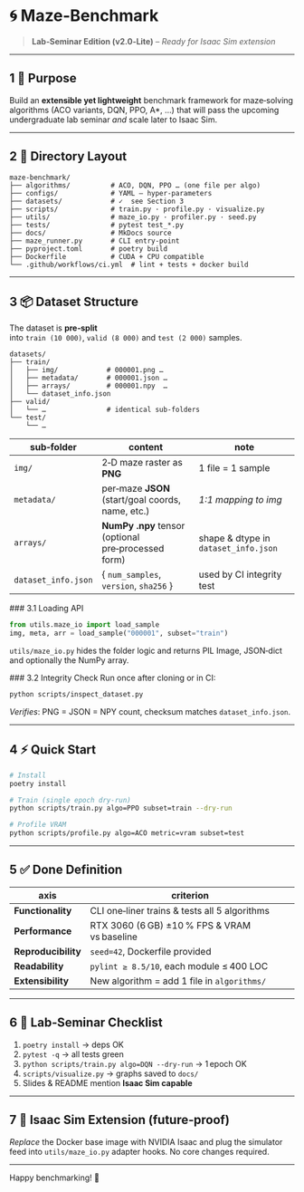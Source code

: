 # 🌀 Maze‑Benchmark

> **Lab‑Seminar Edition (v2.0‑Lite)** – *Ready for Isaac Sim extension*

---

## 1 🎯 Purpose

Build an **extensible yet lightweight** benchmark framework for maze‑solving algorithms (ACO variants, DQN, PPO, A\*, …) that will pass the upcoming undergraduate lab seminar *and* scale later to Isaac Sim.

---

## 2 📁 Directory Layout

```
maze-benchmark/
├── algorithms/          # ACO, DQN, PPO … (one file per algo)
├── configs/             # YAML – hyper‑parameters
├── datasets/            # ✓  see Section 3
├── scripts/             # train.py · profile.py · visualize.py
├── utils/               # maze_io.py · profiler.py · seed.py
├── tests/               # pytest test_*.py
├── docs/                # MkDocs source
├── maze_runner.py       # CLI entry‑point
├── pyproject.toml       # poetry build
├── Dockerfile           # CUDA + CPU compatible
└── .github/workflows/ci.yml  # lint + tests + docker build
```

---

## 3 📦 Dataset Structure

The dataset is **pre‑split** into `train (10 000)`, `valid (8 000)` and `test (2 000)` samples.

```
datasets/
├── train/
│   ├── img/            # 000001.png …
│   ├── metadata/       # 000001.json …
│   ├── arrays/         # 000001.npy  …
│   └── dataset_info.json
├── valid/
│   └── …               # identical sub‑folders
└── test/
    └── …
```

| sub‑folder          | content                                             | note                                 |
| ------------------- | --------------------------------------------------- | ------------------------------------ |
| `img/`              | 2‑D maze raster as **PNG**                          | 1 file = 1 sample                    |
| `metadata/`         | per‑maze **JSON** (start/goal coords, name, etc.)   | *1:1 mapping to img*                 |
| `arrays/`           | **NumPy .npy** tensor (optional pre‑processed form) | shape & dtype in `dataset_info.json` |
| `dataset_info.json` | { `num_samples`, `version`, `sha256` }              | used by CI integrity test            |

\### 3.1 Loading API

```python
from utils.maze_io import load_sample
img, meta, arr = load_sample("000001", subset="train")
```

`utils/maze_io.py` hides the folder logic and returns PIL Image, JSON‑dict and optionally the NumPy array.

\### 3.2 Integrity Check
Run once after cloning or in CI:

```bash
python scripts/inspect_dataset.py
```

*Verifies*: PNG = JSON = NPY count, checksum matches `dataset_info.json`.

---

## 4 ⚡ Quick Start

```bash
# Install
poetry install

# Train (single epoch dry‑run)
python scripts/train.py algo=PPO subset=train --dry-run

# Profile VRAM
python scripts/profile.py algo=ACO metric=vram subset=test
```

---

## 5 ✅ Done Definition

| axis                | criterion                                     |
| ------------------- | --------------------------------------------- |
| **Functionality**   | CLI one‑liner trains & tests all 5 algorithms |
| **Performance**     | RTX 3060 (6 GB) ±10 % FPS & VRAM vs baseline  |
| **Reproducibility** | `seed=42`, Dockerfile provided                |
| **Readability**     | `pylint ≥ 8.5/10`, each module ≤ 400 LOC      |
| **Extensibility**   | New algorithm = add 1 file in `algorithms/`   |

---

## 6 🧪 Lab‑Seminar Checklist

1. `poetry install` → deps OK
2. `pytest -q` → all tests green
3. `python scripts/train.py algo=DQN --dry-run` → 1 epoch OK
4. `scripts/visualize.py` → graphs saved to `docs/`
5. Slides & README mention **Isaac Sim capable**

---

## 7 🚀 Isaac Sim Extension (future‑proof)

*Replace* the Docker base image with NVIDIA Isaac and plug the simulator feed into `utils/maze_io.py` adapter hooks. No core changes required.

---

Happy benchmarking! 🎉
